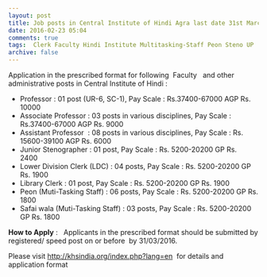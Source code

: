 ```yaml
---
layout: post
title: Job posts in Central Institute of Hindi Agra last date 31st March-2016   
date: 2016-02-23 05:04
comments: true
tags:  Clerk Faculty Hindi Institute Multitasking-Staff Peon Steno UP 
archive: false
---
```

Application in the prescribed format for following  Faculty   and other administrative posts in Central Institute of Hindi :

- Professor : 01 post (UR-6, SC-1), Pay Scale : Rs.37400-67000 AGP Rs. 10000
- Associate Professor : 03 posts in various disciplines, Pay Scale : Rs.37400-67000 AGP Rs. 9000
- Assistant Professor  : 08 posts in various disciplines, Pay Scale : Rs. 15600-39100 AGP Rs. 6000 
- Junior Stenographer : 01 post, Pay Scale : Rs. 5200-20200 GP Rs. 2400  
- Lower Division Clerk (LDC) : 04 posts, Pay Scale : Rs. 5200-20200 GP Rs. 1900 
- Library Clerk : 01 post, Pay Scale : Rs. 5200-20200 GP Rs. 1900 
- Peon (Muti-Tasking Staff) : 06 posts, Pay Scale : Rs. 5200-20200 GP Rs. 1800 
- Safai wala (Muti-Tasking Staff) : 03 posts, Pay Scale : Rs. 5200-20200 GP Rs. 1800 



**How to Apply** :   Applicants in the prescribed format should be submitted by registered/ speed post on or before  by 31/03/2016.   




Please visit <http://khsindia.org/index.php?lang=en>  for details and application format   



